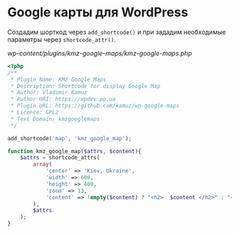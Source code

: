 # Google карты для WordPress

Создадим шорткод через `add_shortcode()` и при зададим необходимые параметры через `shortcode_attr()`.

*wp-content/plugins/kmz-google-maps/kmz-google-maps.php*

```php
<?php
/**
 * Plugin Name: KMZ Google Maps
 * Description: Shortcode for display Google Map
 * Author: Vladimir Kamuz
 * Author URI: https://wpdev.pp.ua
 * Plugin URL: https://github.com/kamuz/wp-google-maps
 * Licence: GPL2
 * Text Domain: kmzgooglemaps
 */

add_shortcode('map', 'kmz_google_map');

function kmz_google_map($attrs, $content){
    $attrs = shortcode_attrs(
        array(
            'center' => 'Kiev, Ukraine',
            'width' => 600,
            'height' => 400,
            'zoom' => 13,
            'content' => !empty($content) ? "<h2>  $content </h2>" : "<h2>Google Map</h2>"
        ),
        $attrs
    );
}
```